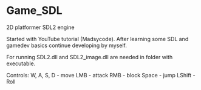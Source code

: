 # Game_SDL
 2D platformer SDL2 engine

 Started with YouTube tutorial (Madsycode). After learning some SDL and gamedev basics continue developing by myself.


 For running SDL2.dll and SDL2_image.dll are needed in folder with executable.

 Controls:
 W, A, S, D - move
 LMB - attack
 RMB - block
 Space - jump
 LShift - Roll

